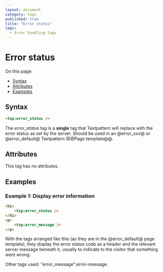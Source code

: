 ```yaml
---
layout: document
category: tags
published: true
title: "Error status"
tags:
  - Error handling tags
---
```


# Error status

On this page:

* [Syntax](#user-content-syntax)
* [Attributes](#user-content-attributes)
* [Examples](#user-content-examples)

## Syntax

```html
<txp:error_status />
```

The *error_status* tag is a __single__ tag that Textpattern will replace with the error status as set by the server. Should be used in an @error_xxx@ or @error_default@ Textpattern @@Page template@@.

## Attributes

This tag has no attributes.

## Examples

### Example 1: Display error information

```html
<h1>
    <txp:error_status />
</h1>
<p>
    <txp:error_message />
</p>
```

With the tags arranged like this (as they are in the @error_default@ page template), they display the error status code as a header and the relevant server message beneath it, usually to indicate to the visitor that something went wrong.

Other tags used: "error_message":error-message.
